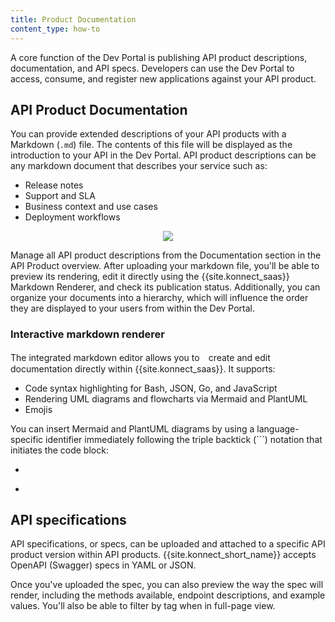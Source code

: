 ```yaml
---
title: Product Documentation
content_type: how-to
---
```


A core function of the Dev Portal is publishing API product descriptions, documentation, and API specs. Developers can use the Dev Portal to access, consume, and register new applications against your API product.

## API Product Documentation

You can provide extended descriptions of your API products with a Markdown (`.md`) file. The contents of this file will be displayed as the introduction to your API in the Dev Portal. API product descriptions can be any markdown document that describes your service such as:

* Release notes
* Support and SLA 
* Business context and use cases
* Deployment workflows

<p align="center">
  <img src="/assets/images/products/konnect/api-products/konnect_service_docs_description.png" />
</p>


Manage all API product descriptions from the Documentation section in the API Product overview. After uploading your markdown file, you'll be able to preview its rendering, edit it directly using the {{site.konnect_saas}} Markdown Renderer, and check its publication status. Additionally, you can organize your documents into a hierarchy, which will influence the order they are displayed to your users from within the Dev Portal.

### Interactive markdown renderer

The integrated markdown editor allows you to　create and edit documentation directly within {{site.konnect_saas}}. It supports:

* Code syntax highlighting for Bash, JSON, Go, and JavaScript
* Rendering UML diagrams and flowcharts via Mermaid and PlantUML
* Emojis

You can insert Mermaid and PlantUML diagrams by using a language-specific identifier immediately following the triple backtick (```) notation that initiates the code block:
* ```mermaid
* ```plantuml


## API specifications

API specifications, or specs, can be uploaded and attached to a specific API product version within API products.
{{site.konnect_short_name}} accepts OpenAPI (Swagger) specs in YAML or JSON.

Once you've uploaded the spec, you can also preview the way the spec will render, including the methods available, endpoint descriptions, and example values. You'll also be able to filter by tag when in full-page view. 


